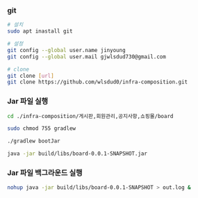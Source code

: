 ### git

```bash
# 설치
sudo apt inastall git

# 설정
git config --global user.name jinyoung
git config --global user.mail gjwlsdud730@gmail.com

# clone
git clone [url]
git clone https://github.com/wlsdud0/infra-composition.git
```

### Jar 파일 실행

```bash
cd ./infra-composition/게시판,회원관리,공지사항,쇼핑몰/board

sudo chmod 755 gradlew

./gradlew bootJar

java -jar build/libs/board-0.0.1-SNAPSHOT.jar
```

### Jar 파일 백그라운드 실행

```bash
nohup java -jar build/libs/board-0.0.1-SNAPSHOT > out.log &
```